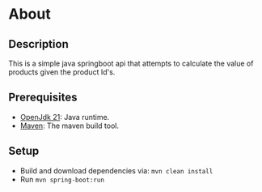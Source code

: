# About 

## Description
This is a simple java springboot api that attempts to calculate the value of products given the product Id's. 

## Prerequisites
- [OpenJdk 21](https://www.oracle.com/java/technologies/downloads/): Java runtime. 
- [Maven](https://maven.apache.org/download.cgi): The maven build tool. 

## Setup
- Build and download dependencies via: `mvn clean install`
- Run `mvn spring-boot:run`
